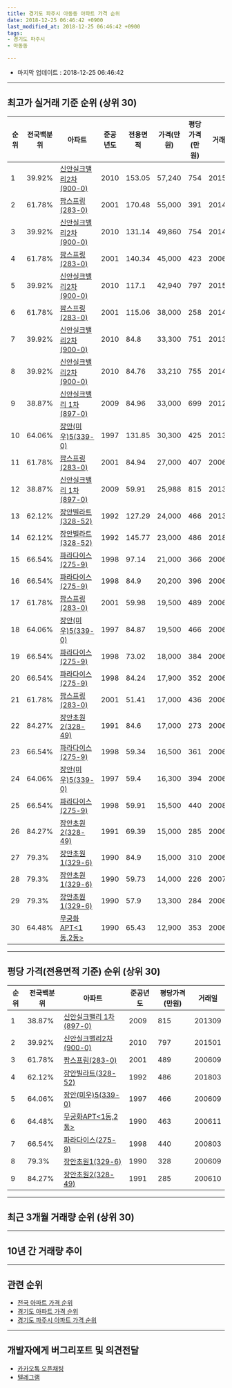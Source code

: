 ```yaml
---
title: 경기도 파주시 아동동 아파트 가격 순위
date: 2018-12-25 06:46:42 +0900
last_modified_at: 2018-12-25 06:46:42 +0900
tags:
- 경기도 파주시
- 아동동

---
```


* 마지막 업데이트 : 2018-12-25 06:46:42

---

## 최고가 실거래 기준 순위 (상위 30)


|순위|전국백분위|아파트|준공년도|전용면적|가격(만원)|평당가격(만원)|거래일|
|---|---|---|---|---|---|---|---|
|1|39.92%|[신안실크밸리2차(900-0)](https://search.naver.com/search.naver?query=%EA%B2%BD%EA%B8%B0%EB%8F%84+%ED%8C%8C%EC%A3%BC%EC%8B%9C+%EC%95%84%EB%8F%99%EB%8F%99+%EC%8B%A0%EC%95%88%EC%8B%A4%ED%81%AC%EB%B0%B8%EB%A6%AC2%EC%B0%A8%28900-0%29)|2010|153.05|57,240|754|201510|
|2|61.78%|[팜스프링(283-0)](https://search.naver.com/search.naver?query=%EA%B2%BD%EA%B8%B0%EB%8F%84+%ED%8C%8C%EC%A3%BC%EC%8B%9C+%EC%95%84%EB%8F%99%EB%8F%99+%ED%8C%9C%EC%8A%A4%ED%94%84%EB%A7%81%28283-0%29)|2001|170.48|55,000|391|201402|
|3|39.92%|[신안실크밸리2차(900-0)](https://search.naver.com/search.naver?query=%EA%B2%BD%EA%B8%B0%EB%8F%84+%ED%8C%8C%EC%A3%BC%EC%8B%9C+%EC%95%84%EB%8F%99%EB%8F%99+%EC%8B%A0%EC%95%88%EC%8B%A4%ED%81%AC%EB%B0%B8%EB%A6%AC2%EC%B0%A8%28900-0%29)|2010|131.14|49,860|754|201407|
|4|61.78%|[팜스프링(283-0)](https://search.naver.com/search.naver?query=%EA%B2%BD%EA%B8%B0%EB%8F%84+%ED%8C%8C%EC%A3%BC%EC%8B%9C+%EC%95%84%EB%8F%99%EB%8F%99+%ED%8C%9C%EC%8A%A4%ED%94%84%EB%A7%81%28283-0%29)|2001|140.34|45,000|423|200601|
|5|39.92%|[신안실크밸리2차(900-0)](https://search.naver.com/search.naver?query=%EA%B2%BD%EA%B8%B0%EB%8F%84+%ED%8C%8C%EC%A3%BC%EC%8B%9C+%EC%95%84%EB%8F%99%EB%8F%99+%EC%8B%A0%EC%95%88%EC%8B%A4%ED%81%AC%EB%B0%B8%EB%A6%AC2%EC%B0%A8%28900-0%29)|2010|117.1|42,940|797|201501|
|6|61.78%|[팜스프링(283-0)](https://search.naver.com/search.naver?query=%EA%B2%BD%EA%B8%B0%EB%8F%84+%ED%8C%8C%EC%A3%BC%EC%8B%9C+%EC%95%84%EB%8F%99%EB%8F%99+%ED%8C%9C%EC%8A%A4%ED%94%84%EB%A7%81%28283-0%29)|2001|115.06|38,000|258|201407|
|7|39.92%|[신안실크밸리2차(900-0)](https://search.naver.com/search.naver?query=%EA%B2%BD%EA%B8%B0%EB%8F%84+%ED%8C%8C%EC%A3%BC%EC%8B%9C+%EC%95%84%EB%8F%99%EB%8F%99+%EC%8B%A0%EC%95%88%EC%8B%A4%ED%81%AC%EB%B0%B8%EB%A6%AC2%EC%B0%A8%28900-0%29)|2010|84.8|33,300|751|201309|
|8|39.92%|[신안실크밸리2차(900-0)](https://search.naver.com/search.naver?query=%EA%B2%BD%EA%B8%B0%EB%8F%84+%ED%8C%8C%EC%A3%BC%EC%8B%9C+%EC%95%84%EB%8F%99%EB%8F%99+%EC%8B%A0%EC%95%88%EC%8B%A4%ED%81%AC%EB%B0%B8%EB%A6%AC2%EC%B0%A8%28900-0%29)|2010|84.76|33,210|755|201407|
|9|38.87%|[신안실크밸리 1차(897-0)](https://search.naver.com/search.naver?query=%EA%B2%BD%EA%B8%B0%EB%8F%84+%ED%8C%8C%EC%A3%BC%EC%8B%9C+%EC%95%84%EB%8F%99%EB%8F%99+%EC%8B%A0%EC%95%88%EC%8B%A4%ED%81%AC%EB%B0%B8%EB%A6%AC+1%EC%B0%A8%28897-0%29)|2009|84.96|33,000|699|201211|
|10|64.06%|[장안(미우)5(339-0)](https://search.naver.com/search.naver?query=%EA%B2%BD%EA%B8%B0%EB%8F%84+%ED%8C%8C%EC%A3%BC%EC%8B%9C+%EC%95%84%EB%8F%99%EB%8F%99+%EC%9E%A5%EC%95%88%28%EB%AF%B8%EC%9A%B0%295%28339-0%29)|1997|131.85|30,300|425|201309|
|11|61.78%|[팜스프링(283-0)](https://search.naver.com/search.naver?query=%EA%B2%BD%EA%B8%B0%EB%8F%84+%ED%8C%8C%EC%A3%BC%EC%8B%9C+%EC%95%84%EB%8F%99%EB%8F%99+%ED%8C%9C%EC%8A%A4%ED%94%84%EB%A7%81%28283-0%29)|2001|84.94|27,000|407|200608|
|12|38.87%|[신안실크밸리 1차(897-0)](https://search.naver.com/search.naver?query=%EA%B2%BD%EA%B8%B0%EB%8F%84+%ED%8C%8C%EC%A3%BC%EC%8B%9C+%EC%95%84%EB%8F%99%EB%8F%99+%EC%8B%A0%EC%95%88%EC%8B%A4%ED%81%AC%EB%B0%B8%EB%A6%AC+1%EC%B0%A8%28897-0%29)|2009|59.91|25,988|815|201309|
|13|62.12%|[장안빌라트(328-52)](https://search.naver.com/search.naver?query=%EA%B2%BD%EA%B8%B0%EB%8F%84+%ED%8C%8C%EC%A3%BC%EC%8B%9C+%EC%95%84%EB%8F%99%EB%8F%99+%EC%9E%A5%EC%95%88%EB%B9%8C%EB%9D%BC%ED%8A%B8%28328-52%29)|1992|127.29|24,000|466|201308|
|14|62.12%|[장안빌라트(328-52)](https://search.naver.com/search.naver?query=%EA%B2%BD%EA%B8%B0%EB%8F%84+%ED%8C%8C%EC%A3%BC%EC%8B%9C+%EC%95%84%EB%8F%99%EB%8F%99+%EC%9E%A5%EC%95%88%EB%B9%8C%EB%9D%BC%ED%8A%B8%28328-52%29)|1992|145.77|23,000|486|201803|
|15|66.54%|[파라다이스(275-9)](https://search.naver.com/search.naver?query=%EA%B2%BD%EA%B8%B0%EB%8F%84+%ED%8C%8C%EC%A3%BC%EC%8B%9C+%EC%95%84%EB%8F%99%EB%8F%99+%ED%8C%8C%EB%9D%BC%EB%8B%A4%EC%9D%B4%EC%8A%A4%28275-9%29)|1998|97.14|21,000|366|200608|
|16|66.54%|[파라다이스(275-9)](https://search.naver.com/search.naver?query=%EA%B2%BD%EA%B8%B0%EB%8F%84+%ED%8C%8C%EC%A3%BC%EC%8B%9C+%EC%95%84%EB%8F%99%EB%8F%99+%ED%8C%8C%EB%9D%BC%EB%8B%A4%EC%9D%B4%EC%8A%A4%28275-9%29)|1998|84.9|20,200|396|200610|
|17|61.78%|[팜스프링(283-0)](https://search.naver.com/search.naver?query=%EA%B2%BD%EA%B8%B0%EB%8F%84+%ED%8C%8C%EC%A3%BC%EC%8B%9C+%EC%95%84%EB%8F%99%EB%8F%99+%ED%8C%9C%EC%8A%A4%ED%94%84%EB%A7%81%28283-0%29)|2001|59.98|19,500|489|200609|
|18|64.06%|[장안(미우)5(339-0)](https://search.naver.com/search.naver?query=%EA%B2%BD%EA%B8%B0%EB%8F%84+%ED%8C%8C%EC%A3%BC%EC%8B%9C+%EC%95%84%EB%8F%99%EB%8F%99+%EC%9E%A5%EC%95%88%28%EB%AF%B8%EC%9A%B0%295%28339-0%29)|1997|84.87|19,500|466|200609|
|19|66.54%|[파라다이스(275-9)](https://search.naver.com/search.naver?query=%EA%B2%BD%EA%B8%B0%EB%8F%84+%ED%8C%8C%EC%A3%BC%EC%8B%9C+%EC%95%84%EB%8F%99%EB%8F%99+%ED%8C%8C%EB%9D%BC%EB%8B%A4%EC%9D%B4%EC%8A%A4%28275-9%29)|1998|73.02|18,000|384|200604|
|20|66.54%|[파라다이스(275-9)](https://search.naver.com/search.naver?query=%EA%B2%BD%EA%B8%B0%EB%8F%84+%ED%8C%8C%EC%A3%BC%EC%8B%9C+%EC%95%84%EB%8F%99%EB%8F%99+%ED%8C%8C%EB%9D%BC%EB%8B%A4%EC%9D%B4%EC%8A%A4%28275-9%29)|1998|84.24|17,900|352|200605|
|21|61.78%|[팜스프링(283-0)](https://search.naver.com/search.naver?query=%EA%B2%BD%EA%B8%B0%EB%8F%84+%ED%8C%8C%EC%A3%BC%EC%8B%9C+%EC%95%84%EB%8F%99%EB%8F%99+%ED%8C%9C%EC%8A%A4%ED%94%84%EB%A7%81%28283-0%29)|2001|51.41|17,000|436|200602|
|22|84.27%|[장안초원2(328-49)](https://search.naver.com/search.naver?query=%EA%B2%BD%EA%B8%B0%EB%8F%84+%ED%8C%8C%EC%A3%BC%EC%8B%9C+%EC%95%84%EB%8F%99%EB%8F%99+%EC%9E%A5%EC%95%88%EC%B4%88%EC%9B%902%28328-49%29)|1991|84.6|17,000|273|200605|
|23|66.54%|[파라다이스(275-9)](https://search.naver.com/search.naver?query=%EA%B2%BD%EA%B8%B0%EB%8F%84+%ED%8C%8C%EC%A3%BC%EC%8B%9C+%EC%95%84%EB%8F%99%EB%8F%99+%ED%8C%8C%EB%9D%BC%EB%8B%A4%EC%9D%B4%EC%8A%A4%28275-9%29)|1998|59.34|16,500|361|200606|
|24|64.06%|[장안(미우)5(339-0)](https://search.naver.com/search.naver?query=%EA%B2%BD%EA%B8%B0%EB%8F%84+%ED%8C%8C%EC%A3%BC%EC%8B%9C+%EC%95%84%EB%8F%99%EB%8F%99+%EC%9E%A5%EC%95%88%28%EB%AF%B8%EC%9A%B0%295%28339-0%29)|1997|59.4|16,300|394|200605|
|25|66.54%|[파라다이스(275-9)](https://search.naver.com/search.naver?query=%EA%B2%BD%EA%B8%B0%EB%8F%84+%ED%8C%8C%EC%A3%BC%EC%8B%9C+%EC%95%84%EB%8F%99%EB%8F%99+%ED%8C%8C%EB%9D%BC%EB%8B%A4%EC%9D%B4%EC%8A%A4%28275-9%29)|1998|59.91|15,500|440|200803|
|26|84.27%|[장안초원2(328-49)](https://search.naver.com/search.naver?query=%EA%B2%BD%EA%B8%B0%EB%8F%84+%ED%8C%8C%EC%A3%BC%EC%8B%9C+%EC%95%84%EB%8F%99%EB%8F%99+%EC%9E%A5%EC%95%88%EC%B4%88%EC%9B%902%28328-49%29)|1991|69.39|15,000|285|200610|
|27|79.3%|[장안초원1(329-6)](https://search.naver.com/search.naver?query=%EA%B2%BD%EA%B8%B0%EB%8F%84+%ED%8C%8C%EC%A3%BC%EC%8B%9C+%EC%95%84%EB%8F%99%EB%8F%99+%EC%9E%A5%EC%95%88%EC%B4%88%EC%9B%901%28329-6%29)|1990|84.9|15,000|310|200612|
|28|79.3%|[장안초원1(329-6)](https://search.naver.com/search.naver?query=%EA%B2%BD%EA%B8%B0%EB%8F%84+%ED%8C%8C%EC%A3%BC%EC%8B%9C+%EC%95%84%EB%8F%99%EB%8F%99+%EC%9E%A5%EC%95%88%EC%B4%88%EC%9B%901%28329-6%29)|1990|59.73|14,000|226|200701|
|29|79.3%|[장안초원1(329-6)](https://search.naver.com/search.naver?query=%EA%B2%BD%EA%B8%B0%EB%8F%84+%ED%8C%8C%EC%A3%BC%EC%8B%9C+%EC%95%84%EB%8F%99%EB%8F%99+%EC%9E%A5%EC%95%88%EC%B4%88%EC%9B%901%28329-6%29)|1990|57.9|13,300|284|200610|
|30|64.48%|[무궁화APT<1동,2동>](https://search.naver.com/search.naver?query=%EA%B2%BD%EA%B8%B0%EB%8F%84+%ED%8C%8C%EC%A3%BC%EC%8B%9C+%EC%95%84%EB%8F%99%EB%8F%99+%EB%AC%B4%EA%B6%81%ED%99%94APT%3C1%EB%8F%99%2C2%EB%8F%99%3E)|1990|65.43|12,900|353|200609|


---

## 평당 가격(전용면적 기준) 순위 (상위 30)


|순위|전국백분위|아파트|준공년도|평당가격(만원)|거래일|
|---|---|---|---|---|---|
|1|38.87%|[신안실크밸리 1차(897-0)](https://search.naver.com/search.naver?query=%EA%B2%BD%EA%B8%B0%EB%8F%84+%ED%8C%8C%EC%A3%BC%EC%8B%9C+%EC%95%84%EB%8F%99%EB%8F%99+%EC%8B%A0%EC%95%88%EC%8B%A4%ED%81%AC%EB%B0%B8%EB%A6%AC+1%EC%B0%A8%28897-0%29)|2009|815|201309|
|2|39.92%|[신안실크밸리2차(900-0)](https://search.naver.com/search.naver?query=%EA%B2%BD%EA%B8%B0%EB%8F%84+%ED%8C%8C%EC%A3%BC%EC%8B%9C+%EC%95%84%EB%8F%99%EB%8F%99+%EC%8B%A0%EC%95%88%EC%8B%A4%ED%81%AC%EB%B0%B8%EB%A6%AC2%EC%B0%A8%28900-0%29)|2010|797|201501|
|3|61.78%|[팜스프링(283-0)](https://search.naver.com/search.naver?query=%EA%B2%BD%EA%B8%B0%EB%8F%84+%ED%8C%8C%EC%A3%BC%EC%8B%9C+%EC%95%84%EB%8F%99%EB%8F%99+%ED%8C%9C%EC%8A%A4%ED%94%84%EB%A7%81%28283-0%29)|2001|489|200609|
|4|62.12%|[장안빌라트(328-52)](https://search.naver.com/search.naver?query=%EA%B2%BD%EA%B8%B0%EB%8F%84+%ED%8C%8C%EC%A3%BC%EC%8B%9C+%EC%95%84%EB%8F%99%EB%8F%99+%EC%9E%A5%EC%95%88%EB%B9%8C%EB%9D%BC%ED%8A%B8%28328-52%29)|1992|486|201803|
|5|64.06%|[장안(미우)5(339-0)](https://search.naver.com/search.naver?query=%EA%B2%BD%EA%B8%B0%EB%8F%84+%ED%8C%8C%EC%A3%BC%EC%8B%9C+%EC%95%84%EB%8F%99%EB%8F%99+%EC%9E%A5%EC%95%88%28%EB%AF%B8%EC%9A%B0%295%28339-0%29)|1997|466|200609|
|6|64.48%|[무궁화APT<1동,2동>](https://search.naver.com/search.naver?query=%EA%B2%BD%EA%B8%B0%EB%8F%84+%ED%8C%8C%EC%A3%BC%EC%8B%9C+%EC%95%84%EB%8F%99%EB%8F%99+%EB%AC%B4%EA%B6%81%ED%99%94APT%3C1%EB%8F%99%2C2%EB%8F%99%3E)|1990|463|200611|
|7|66.54%|[파라다이스(275-9)](https://search.naver.com/search.naver?query=%EA%B2%BD%EA%B8%B0%EB%8F%84+%ED%8C%8C%EC%A3%BC%EC%8B%9C+%EC%95%84%EB%8F%99%EB%8F%99+%ED%8C%8C%EB%9D%BC%EB%8B%A4%EC%9D%B4%EC%8A%A4%28275-9%29)|1998|440|200803|
|8|79.3%|[장안초원1(329-6)](https://search.naver.com/search.naver?query=%EA%B2%BD%EA%B8%B0%EB%8F%84+%ED%8C%8C%EC%A3%BC%EC%8B%9C+%EC%95%84%EB%8F%99%EB%8F%99+%EC%9E%A5%EC%95%88%EC%B4%88%EC%9B%901%28329-6%29)|1990|328|200609|
|9|84.27%|[장안초원2(328-49)](https://search.naver.com/search.naver?query=%EA%B2%BD%EA%B8%B0%EB%8F%84+%ED%8C%8C%EC%A3%BC%EC%8B%9C+%EC%95%84%EB%8F%99%EB%8F%99+%EC%9E%A5%EC%95%88%EC%B4%88%EC%9B%902%28328-49%29)|1991|285|200610|


---

## 최근 3개월 거래량 순위 (상위 30)


<div style="width:100%;">
    <canvas id="deal_count_ranking" height="250"></canvas>
</div>


<script>
new Chart(document.getElementById("deal_count_ranking"), {
    type: 'horizontalBar',
    data: {
        labels: ['팜스프링(283-0)', '신안실크밸리 1차(897-0)', '신안실크밸리2차(900-0)', '장안초원1(329-6)', '무궁화APT<1동,2동>', '장안초원2(328-49)'],
        datasets: [{
            label: '실거래 수',
            data: [15, 4, 4, 3, 1, 1],
            borderColor: "rgba(255, 0, 128, 1)",
            backgroundColor: "rgba(255, 0, 128, 0.5)",
            fill: false,
        }]
    },
    options: {
        responsive: true,
        title: {
            display: true,
            text: '최근 3개월 거래량 순위'
        },
        tooltips: {
            mode: 'index',
            intersect: false,
            callbacks: {
                title: function(tooltipItems, data) {
                    return "실거래 수:";
                },
                label: function(tooltipItem, data) {
                    return data.labels[tooltipItem.index] + ": " + tooltipItem.xLabel;
                }
            }
        },
        hover: {
            mode: 'nearest',
            intersect: true
        },
        scales: {
            xAxes: [{
                display: true,
                scaleLabel: {
                    display: true,
                    labelString: '실거래 수'
                },
                ticks: {
                    suggestedMin: 0,
                }
            }],
            yAxes: [{
                display: true,
                ticks: {
                    autoSkip: false,
                    callback: function(value, index, values) {
                        if (value.length > 15)
                            return value.substr(0, 13) + "...";
                        else
                            return value;
                    }
                },
                scaleLabel: {
                    display: false,
                }
            }]
        }
    }
});

</script>


---

## 10년 간 거래량 추이


<div style="width:100%;">
    <canvas id="deal_progress" height="250"></canvas>
</div>

<script>
new Chart(document.getElementById("deal_progress"), {
    type: 'line',
    data: {
        labels: ['200812','200901','200902','200903','200904','200905','200906','200907','200908','200909','200910','200911','200912','201001','201002','201003','201004','201005','201006','201007','201008','201009','201010','201011','201012','201101','201102','201103','201104','201105','201106','201107','201108','201109','201110','201111','201112','201201','201202','201203','201204','201205','201206','201207','201208','201209','201210','201211','201212','201301','201302','201303','201304','201305','201306','201307','201308','201309','201310','201311','201312','201401','201402','201403','201404','201405','201406','201407','201408','201409','201410','201411','201412','201501','201502','201503','201504','201505','201506','201507','201508','201509','201510','201511','201512','201601','201602','201603','201604','201605','201606','201607','201608','201609','201610','201611','201612','201701','201702','201703','201704','201705','201706','201707','201708','201709','201710','201711','201712','201801','201802','201803','201804','201805','201806','201807','201808','201809','201810','201811','201812'],
        datasets: [{
            label: '실거래 수',
            pointRadius: 1,
            data: [6, 4, 16, 12, 19, 17, 22, 18, 19, 29, 11, 10, 9, 9, 6, 11, 11, 10, 6, 8, 8, 23, 12, 18, 15, 17, 19, 20, 30, 27, 25, 12, 18, 10, 14, 8, 16, 10, 12, 18, 13, 17, 17, 20, 31, 29, 32, 36, 34, 40, 27, 33, 50, 45, 32, 19, 44, 55, 56, 11, 28, 23, 22, 46, 28, 39, 41, 28, 32, 36, 33, 34, 28, 46, 62, 85, 67, 41, 44, 62, 50, 45, 61, 39, 30, 33, 32, 51, 40, 44, 51, 68, 51, 64, 53, 37, 27, 17, 34, 46, 33, 47, 46, 42, 35, 32, 13, 26, 12, 19, 23, 38, 25, 26, 17, 10, 26, 24, 17, 8, 3],
            borderColor: "rgba(255, 201, 14, 1)",
            backgroundColor: "rgba(255, 201, 14, 0.5)",
            fill: true,
        }]
    },
    options: {
        responsive: true,
        title: {
            display: true,
            text: '10년간 거래량 추이'
        },
        tooltips: {
            mode: 'index',
            intersect: false,
        },
        hover: {
            mode: 'nearest',
            intersect: true
        },
        scales: {
            xAxes: [{
                display: true,
                scaleLabel: {
                    display: true,
                    labelString: '년/월'
                }
            }],
            yAxes: [{
                display: true,
                ticks: {
                    suggestedMin: 0,
                },
                scaleLabel: {
                    display: true,
                    labelString: '실거래 수'
                }
            }]
        }
    }
});

</script>


---

## 관련 순위

- [전국 아파트 가격 순위](https://inasie.github.io/apt-ranking/전국)
- [경기도 아파트 가격 순위](https://inasie.github.io/apt-ranking/경기도)
- [경기도 파주시 아파트 가격 순위](https://inasie.github.io/apt-ranking/경기도-파주시)


---

## 개발자에게 버그리포트 및 의견전달

- [카카오톡 오픈채팅](https://open.kakao.com/o/gLJUAP4)
- [텔레그램](https://t.me/inasie)

